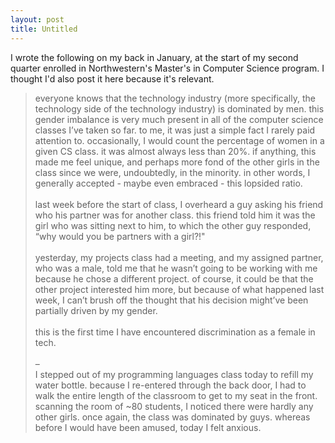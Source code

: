```yaml
---
layout: post
title: Untitled
---
```


I wrote the following on my <popular blogging platform which will remain unnamed> back in January, at the start of my second quarter enrolled in Northwestern's Master's in Computer Science program. I thought I'd also post it here because it's relevant. 

> everyone knows that the technology industry (more specifically, the technology side of the technology industry) is dominated by men. this gender imbalance is very much present in all of the computer science classes I’ve taken so far. to me, it was just a simple fact I rarely paid attention to. occasionally, I would count the percentage of women in a given CS class. it was almost always less than 20%. if anything, this made me feel unique, and perhaps more fond of the other girls in the class since we were, undoubtedly, in the minority. in other words, I generally accepted - maybe even embraced - this lopsided ratio.<br><br>
last week before the start of class, I overheard a guy asking his friend who his partner was for another class. this friend told him it was the girl who was sitting next to him, to which the other guy responded, “why would you be partners with a girl?!"<br><br>
yesterday, my projects class had a meeting, and my assigned partner, who was a male, told me that he wasn’t going to be working with me because he chose a different project. of course, it could be that the other project interested him more, but because of what happened last week, I can’t brush off the thought that his decision might’ve been partially driven by my gender. <br><br>
this is the first time I have encountered discrimination as a female in tech.<br><br>
–<br>
I stepped out of my programming languages class today to refill my water bottle. because I re-entered through the back door, I had to walk the entire length of the classroom to get to my seat in the front. scanning the room of ~80 students, I noticed there were hardly any other girls. once again, the class was dominated by guys. whereas before I would have been amused, today I felt anxious. 